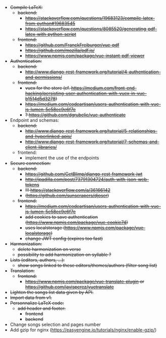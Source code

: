 * ~~Compile LaTeX:~~
    * ~~backend:~~
        * ~~https://stackoverflow.com/questions/19683123/compile-latex-from-python#19683545~~
        * ~~https://stackoverflow.com/questions/8085520/generating-pdf-latex-with-python-script~~
    * ~~frontend:~~
        * ~~https://github.com/FranckFreiburger/vue-pdf~~
        * ~~https://github.com/mozilla/pdf.js/~~
        * ~~https://www.npmjs.com/package/vue-instant-pdf-viewer~~
* ~~Authentication:~~
    * ~~backend:~~
        * ~~http://www.django-rest-framework.org/tutorial/4-authentication-and-permissions/~~
    * ~~frontend:~~
        * ~~vuex for the store (cf. https://medium.com/front-end-hacking/persisting-user-authentication-with-vuex-in-vue-b1514d5d3278)~~
        * ~~https://medium.com/codeartisan/users-authentication-with-vue-js-lumen-5e58ec9e6f7e~~
        * ~~? https://github.com/dgrubelic/vue-authenticate~~
* Endpoint and schemas:
    * ~~backend:~~
        * ~~http://www.django-rest-framework.org/tutorial/5-relationships-and-hyperlinked-apis/~~
        * ~~http://www.django-rest-framework.org/tutorial/7-schemas-and-client-libraries/~~
    * frontend:
        * implement the use of the endpoints
* ~~Secure connection:~~
    * ~~backend:~~
        * ~~https://github.com/GetBlimp/django-rest-framework-jwt~~
        * ~~http://jpadilla.com/post/73791304724/auth-with-json-web-tokens~~
        * ~~!!! https://stackoverflow.com/a/36166142~~
        * ~~(https://github.com/sunscrapers/djoser)~~
    * ~~frontend:~~
        * ~~https://medium.com/codeartisan/users-authentication-with-vue-js-lumen-5e58ec9e6f7e~~
        * ~~add cookies to save authentication (https://www.npmjs.com/package/vue-cookie74)~~
        * ~~uses localstorage (https://www.npmjs.com/package/vue-localstorage)~~
        * ~~change JWT config (expires too fast)~~
* ~~Harmonization:~~
    * ~~delete harmonization on verse~~
    * ~~possibility to add harmonization on syllable ?~~
* ~~Lists (editors, authors, ...):~~
    * ~~show songs linked to these editors/themes/authors (filter song list)~~
* ~~Translation:~~
    * ~~frontend:~~
        * ~~https://www.npmjs.com/package/vue-translate-plugin or https://github.com/javisperez/vuetranslate~~
* ~~Lighten the songs list data given by API.~~
* ~~Import data from v1.~~
* ~~Personnalize LaTeX code:~~
    * ~~add header and footer:~~
        * ~~frontend~~
        * ~~backend~~
* Change songs selection and pages number
* Add gzip for nginx (https://easyengine.io/tutorials/nginx/enable-gzip/)